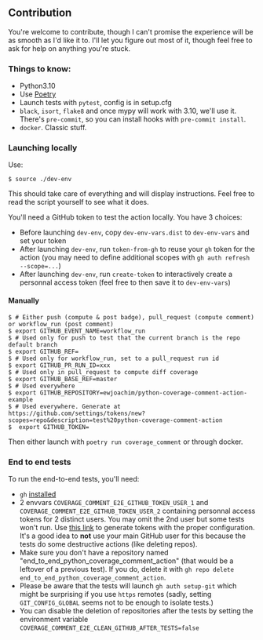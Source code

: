 ## Contribution

You're welcome to contribute, though I can't promise the experience will be as smooth as I'd like it to. I'll let you figure out most of it, though feel free to ask for help on anything you're stuck.

### Things to know:

- Python3.10
- Use [Poetry](https://python-poetry.org/)
- Launch tests with `pytest`, config is in setup.cfg
- `black`, `isort`, `flake8` and once mypy will work with 3.10, we'll use it. There's `pre-commit`, so you can install hooks with `pre-commit install`.
- `docker`. Classic stuff.

### Launching locally

Use:

```console
$ source ./dev-env
```
This should take care of everything and will display instructions.
Feel free to read the script yourself to see what it does.

You'll need a GitHub token to test the action locally. You have 3 choices:
- Before launching `dev-env`, copy `dev-env-vars.dist` to `dev-env-vars` and
  set your token
- After launching `dev-env`, run `token-from-gh` to reuse your `gh` token
  for the action (you may need to define additional scopes with
  `gh auth refresh --scope=...`)
- After launching `dev-env`, run `create-token` to interactively create a
  personnal access token (feel free to then save it to `dev-env-vars`)

#### Manually
```console
$ # Either push (compute & post badge), pull_request (compute comment) or workflow_run (post comment)
$ export GITHUB_EVENT_NAME=workflow_run
$ # Used only for push to test that the current branch is the repo default branch
$ export GITHUB_REF=
$ # Used only for workflow_run, set to a pull_request run id
$ export GITHUB_PR_RUN_ID=xxx
$ # Used only in pull_request to compute diff coverage
$ export GITHUB_BASE_REF=master
$ # Used everywhere
$ export GITHUB_REPOSITORY=ewjoachim/python-coverage-comment-action-example
$ # Used everywhere. Generate at https://github.com/settings/tokens/new?scopes=repo&description=test%20python-coverage-comment-action
$  export GITHUB_TOKEN=
```
Then either launch with `poetry run coverage_comment` or through docker.

### End to end tests

To run the end-to-end tests, you'll need:

- `gh` [installed](https://cli.github.com/)
- 2 envvars `COVERAGE_COMMENT_E2E_GITHUB_TOKEN_USER_1` and `COVERAGE_COMMENT_E2E_GITHUB_TOKEN_USER_2` containing
  personnal access tokens for 2 distinct users. You may omit the 2nd user but
  some tests won't run. Use [this
  link](https://github.com/settings/tokens/new?scopes=repo,workflow,delete_repo&description=Python%20Coverage%20Comment%20Action%20CI%20-%20User%201)
  to generate tokens with the proper configuration.
  It's a good idea to **not** use your main GitHub user for this because the tests
  do some destructive actions (like deleting repos).
- Make sure you don't have a repository named "end_to_end_python_coverage_comment_action"
  (that would be a leftover of a previous test). If you do, delete it with
  `gh repo delete end_to_end_python_coverage_comment_action`.
- Please be aware that the tests will launch `gh auth setup-git` which might be
  surprising if you use `https` remotes (sadly, setting `GIT_CONFIG_GLOBAL`
  seems not to be enough to isolate tests.)
- You can disable the deletion of repositories after the tests by setting the
  environment variable `COVERAGE_COMMENT_E2E_CLEAN_GITHUB_AFTER_TESTS=false`
